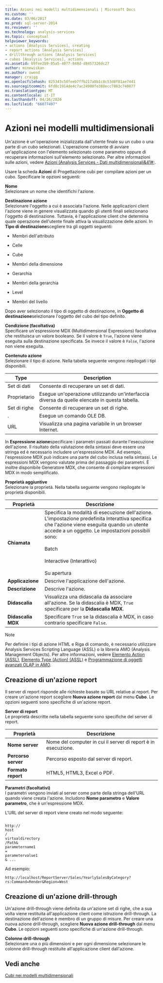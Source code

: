```yaml
---
title: Azioni nei modelli multidimensionali | Microsoft Docs
ms.custom: ''
ms.date: 03/06/2017
ms.prod: sql-server-2014
ms.reviewer: ''
ms.technology: analysis-services
ms.topic: conceptual
helpviewer_keywords:
- actions [Analysis Services], creating
- report actions [Analysis Services]
- drillthrough actions [Analysis Services]
- cubes [Analysis Services], actions
ms.assetid: b9fee2b9-05a5-4077-848d-d8457326dc27
author: minewiskan
ms.author: owend
manager: craigg
ms.openlocfilehash: 825343c58feeb7ffb217a8b1c8c53d8f81ae7441
ms.sourcegitcommit: 6fd8c1914de4c7ac24900fe388ecc7883c740077
ms.translationtype: MT
ms.contentlocale: it-IT
ms.lasthandoff: 04/26/2020
ms.locfileid: "66077497"
---
```

# <a name="actions-in-multidimensional-models"></a>Azioni nei modelli multidimensionali
  Un'azione è un'operazione inizializzata dall'utente finale su un cubo o una parte di un cubo selezionati. L'operazione consente di avviare un'applicazione con l'elemento selezionato come parametro oppure di recuperare informazioni sull'elemento selezionato. Per altre informazioni sulle azioni, vedere [Azioni &#40;Analysis Services - Dati multidimensionali&41#;](actions-analysis-services-multidimensional-data.md).  
  
 Usare la scheda **Azioni** di Progettazione cubi per compilare azioni per un cubo. Specificare le opzioni seguenti:  
  
 **Nome**  
 Selezionare un nome che identifichi l'azione.  
  
 **Destinazione azione**  
 Selezionare l'oggetto a cui è associata l'azione. Nelle applicazioni client l'azione viene in genere visualizzata quando gli utenti finali selezionano l'oggetto di destinazione. Tuttavia, è l'applicazione client che determina quale operazione dell'utente finale attiva la visualizzazione delle azioni. In **Tipo di destinazione**scegliere tra gli oggetti seguenti:  
  
-   Membri dell'attributo  
  
-   Celle  
  
-   Cube  
  
-   Membri della dimensione  
  
-   Gerarchia  
  
-   Membri della gerarchia  
  
-   Level  
  
-   Membri del livello  
  
 Dopo aver selezionato il tipo di oggetto di destinazione, in **Oggetto di destinazione**selezionare l'oggetto del cubo del tipo definito.  
  
 **Condizione (facoltativa)**  
 Specificare un'espressione MDX (Multidimensional Expressions) facoltativa che restituisca un valore booleano. Se il valore è `True`, l'azione viene eseguita sulla destinazione specificata. Se invece il valore è `False`, l'azione non viene eseguita.  
  
 **Contenuto azione**  
 Selezionare il tipo di azione. Nella tabella seguente vengono riepilogati i tipi disponibili.  
  
|Type|Description|  
|----------|-----------------|  
|Set di dati|Consente di recuperare un set di dati.|  
|Proprietario|Esegue un'operazione utilizzando un'interfaccia diversa da quelle elencate in questa tabella.|  
|Set di righe|Consente di recuperare un set di righe.|  
|.|Esegue un comando OLE DB.|  
|URL|Visualizza una pagina variabile in un browser Internet.|  
  
 In **Espressione azione**specificare i parametri passati durante l'esecuzione dell'azione. Il risultato della valutazione della sintassi deve essere una stringa ed è necessario includere un'espressione MDX. Ad esempio, l'espressione MDX può indicare una parte del cubo inclusa nella sintassi. Le espressioni MDX vengono valutate prima del passaggio dei parametri. È inoltre disponibile Generatore MDX, che consente di compilare espressioni MDX in modo semplificato.  
  
 **Proprietà aggiuntive**  
 Selezionare la proprietà. Nella tabella seguente vengono riepilogate le proprietà disponibili.  
  
|Proprietà|Descrizione|  
|--------------|-----------------|  
|**Chiamata**|Specifica la modalità di esecuzione dell'azione. L'impostazione predefinita Interattiva specifica che l'azione viene eseguita quando un utente accede a un oggetto. Le impostazioni possibili sono:<br /><br /> Batch<br /><br /> Interactive (Interattivo)<br /><br /> Su apertura|  
|**Applicazione**|Descrive l'applicazione dell'azione.|  
|**Descrizione**|Descrive l'azione.|  
|**Didascalia**|Visualizza una didascalia da associare all'azione. Se la didascalia è MDX, `True` specificare per la **Didascalia MDX**.|  
|**Didascalia MDX**|Specificare `True` se la didascalia è MDX, in caso contrario specificare `False`.|  
  
> [!NOTE]  
>  Per definire i tipi di azione HTML e Riga di comando, è necessario utilizzare Analysis Services Scripting Language (ASSL) o la libreria AMO (Analysis Management Objects). Per altre informazioni, vedere [Elemento Action &#40;ASSL&#41;](https://docs.microsoft.com/bi-reference/assl/objects/action-element-assl), [Elemento Type &#40;Action&#41; &#40;ASSL&#41;](https://docs.microsoft.com/bi-reference/assl/properties/type-element-action-assl) e [Programmazione di oggetti avanzati OLAP in AMO](https://docs.microsoft.com/bi-reference/amo/programming-amo-olap-advanced-objects).  
  
## <a name="creating-a-reporting-action"></a>Creazione di un'azione report  
 Il server di report risponde alle richieste basate su URL relative ai report. Per creare un'azione report scegliere **Nuova azione report** dal menu **Cubo**. Le opzioni seguenti sono specifiche di un'azione report.  
  
 **Server di report**  
 Le proprietà descritte nella tabella seguente sono specifiche del server di report.  
  
|Proprietà|Descrizione|  
|--------------|-----------------|  
|**Nome server**|Nome del computer in cui il server di report è in esecuzione.|  
|**Percorso server**|Percorso esposto dal server di report.|  
|**Formato report**|HTML5, HTML3, Excel o PDF.|  
  
 **Parametri (facoltativi)**  
 I parametri vengono inviati al server come parte della stringa dell'URL quando viene creata l'azione. Includono **Nome parametro** e **Valore parametro**, che è un'espressione MDX.  
  
 L'URL del server di report viene creato nel modo seguente:  
  
```  
  
http://  
host  
/  
virtualdirectory  
/Path&  
parametername1  
=  
parametervalue1  
& ...  
```  
  
 Ad esempio:  
  
```  
http://localhost/ReportServer/Sales/YearlySalesByCategory?rs:Command=Render&Region=West  
```  
  
## <a name="creating-a-drillthrough-action"></a>Creazione di un'azione drill-through  
 Un'azione drill-through viene definita da un'azione set di righe, che a sua volta viene restituita all'applicazione client come istruzione drill-through. La destinazione dell'azione è membro di un gruppo di misure. Per creare una nuova azione drill-through, scegliere **Nuova azione drill-through** dal menu **Cubo**. Le opzioni seguenti sono specifiche di un'azione drill-through.  
  
 **Colonne drill-through**  
 Selezionare una o più dimensioni e per ogni dimensione selezionare le colonne drill-through restituite all'applicazione client dall'azione.  
  
## <a name="see-also"></a>Vedi anche  
 [Cubi nei modelli multidimensionali](cubes-in-multidimensional-models.md)  
  
  
